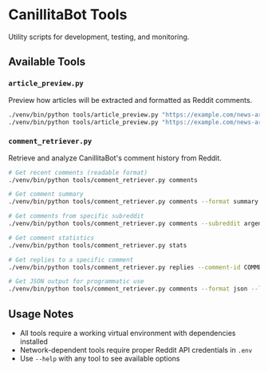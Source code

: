 # CanillitaBot Tools

Utility scripts for development, testing, and monitoring.

## Available Tools

### `article_preview.py`
Preview how articles will be extracted and formatted as Reddit comments.

```bash
./venv/bin/python tools/article_preview.py "https://example.com/news-article"
./venv/bin/python tools/article_preview.py "https://example.com/news-article" --full
```

### `comment_retriever.py`
Retrieve and analyze CanillitaBot's comment history from Reddit.

```bash
# Get recent comments (readable format)
./venv/bin/python tools/comment_retriever.py comments

# Get comment summary
./venv/bin/python tools/comment_retriever.py comments --format summary

# Get comments from specific subreddit
./venv/bin/python tools/comment_retriever.py comments --subreddit argentina

# Get comment statistics
./venv/bin/python tools/comment_retriever.py stats

# Get replies to a specific comment
./venv/bin/python tools/comment_retriever.py replies --comment-id COMMENT_ID

# Get JSON output for programmatic use
./venv/bin/python tools/comment_retriever.py comments --format json --limit 50
```

## Usage Notes

- All tools require a working virtual environment with dependencies installed
- Network-dependent tools require proper Reddit API credentials in `.env`
- Use `--help` with any tool to see available options
